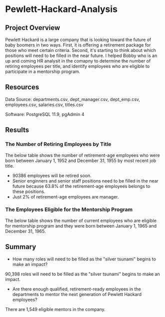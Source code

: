 # Pewlett-Hackard-Analysis

## Project Overview

Pewlett Hackard is a large company that is looking toward the future of baby boomers in two ways. First, it is offering a retirement package for those who meet certain criteria. Second, it's starting to think about which positions will need to be filled in the near future. I helped Bobby who is an up and coming HR analysit in the comapny to determine the number of retiring employees per title, and identify employees who are eligible to participate in a mentorship program.

## Resources

Data Source: departments.csv, dept_manager.csv, dept_emp.csv, employees.csv, salaries.csv, titles.csv

Software: PostgreSQL 11.9, pgAdmin 4

## Results

### The Number of Retiring Employees by Title

 The below table shows the number of retirement-age employees who were born between January 1, 1952 and December 31, 1955 by most recent job title.

 - 90386 employees will be retired soon.
 - Senior enginners and senior staff positions need to be filled in the near future because 63.8% of the retirement-age employees belongs to these positions.
 - Just 2% of retirement-age employees are manager.
 
### The Employees Eligible for the Mentorship Program

The below table shows the number of current employees who are eligible for mentorship program and they were born between January 1, 1965 and December 31, 1965.


## Summary

- How many roles will need to be filled as the "silver tsunami" begins to make an impact?

90,398 roles will need to be filled as the "silver tsunami" begins to make an impact.

- Are there enough qualified, retirement-ready employees in the departments to mentor the next generation of Pewlett Hackard employees?

There are 1,549 eligible mentors in the company.
